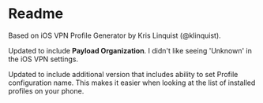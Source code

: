 # Readme

Based on iOS VPN Profile Generator by Kris Linquist (@klinquist). 

Updated to include **Payload Organization**. I didn't like seeing 'Unknown' in the iOS VPN settings.

Updated to include additional version that includes ability to set Profile configuration name. This makes it easier when looking at the list of installed profiles on your phone. 
